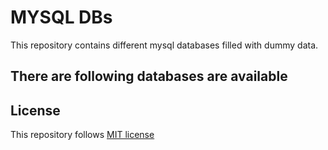 # MYSQL DBs
This repository contains different mysql databases filled with dummy data.

## There are following databases are available


## License
This repository follows [MIT license](LICENSE.md)